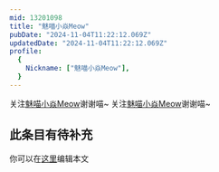 ```yaml
---
mid: 13201098
title: "魅喵小焱Meow"
pubDate: "2024-11-04T11:22:12.069Z"
updatedDate: "2024-11-04T11:22:12.069Z"
profile:
  {
    Nickname: ["魅喵小焱Meow"],
  }
---
```


关注[魅喵小焱Meow](https://space.bilibili.com/13201098)谢谢喵~ 关注[魅喵小焱Meow](https://space.bilibili.com/13201098)谢谢喵~

## 此条目有待补充
你可以在[这里](https://github.com/Yuhanawa/VTuber.ICU-Content/edit/master/v/魅喵小焱Meow/index.md)编辑本文
